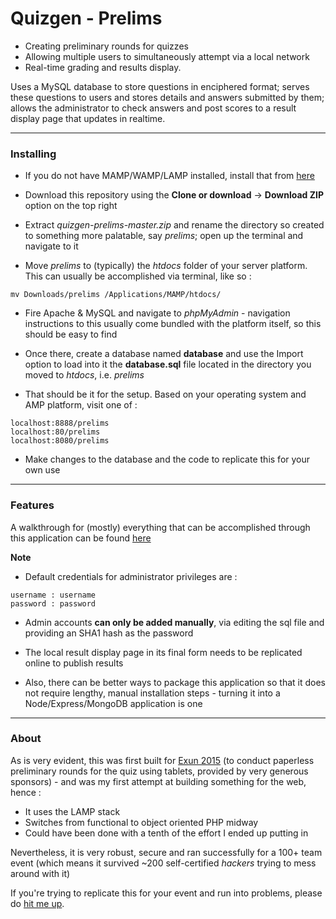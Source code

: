 Quizgen - Prelims
======

* Creating preliminary rounds for quizzes
* Allowing multiple users to simultaneously attempt via a local network
* Real-time grading and results display.

Uses a MySQL database to store questions in enciphered format; serves these questions to users and stores details and answers submitted by them; allows the administrator to check answers and post scores to a result display page that updates in realtime.

***
### Installing

* If you do not have MAMP/WAMP/LAMP installed, install that from [here](https://docs.moodle.org/29/en/Installing_AMP)

* Download this repository using the **Clone or download** -> **Download ZIP** option on the top right

* Extract *quizgen-prelims-master.zip* and rename the directory so created to something more palatable, say *prelims*; open up the terminal and navigate to it

* Move *prelims* to (typically) the *htdocs* folder of your server platform. This can usually be accomplished via terminal, like so :

````
mv Downloads/prelims /Applications/MAMP/htdocs/
````

* Fire Apache & MySQL and navigate to *phpMyAdmin* - navigation instructions to this usually come bundled with the platform itself, so this should be easy to find

* Once there, create a database named **database** and use the Import option to load into it the **database.sql** file located in the directory you moved to *htdocs*, i.e. *prelims*

* That should be it for the setup. Based on your operating system and AMP platform, visit one of :

```
localhost:8888/prelims
localhost:80/prelims
localhost:8080/prelims
```

* Make changes to the database and the code to replicate this for your own use

***
### Features

A walkthrough for (mostly) everything that can be accomplished through this application can be found
[here](http://imgur.com/a/FFxdd)

**Note**

* Default credentials for administrator privileges are :

```
username : username
password : password
```

* Admin accounts **can only be added manually**, via editing the sql file and providing an SHA1 hash as the password

* The local result display page in its final form needs to be replicated online to publish results

* Also, there can be better ways to package this application so that it does not require lengthy, manual installation steps - turning it into a Node/Express/MongoDB application is one


***
### About
As is very evident, this was first built for [Exun 2015](http://www.exunclan.com) (to conduct paperless preliminary rounds for the quiz using tablets, provided by very generous sponsors) - and was my first attempt at building something for the web, hence :
* It uses the LAMP stack
* Switches from functional to object oriented PHP midway
* Could have been done with a tenth of the effort I ended up putting in

Nevertheless, it is very robust, secure and ran successfully for a 100+ team event (which means it survived ~200 self-certified *hackers* trying to mess around with it)

If you're trying to replicate this for your event and run into problems, please do [hit me up](mailto:bharatkashyap@outlook.com).
